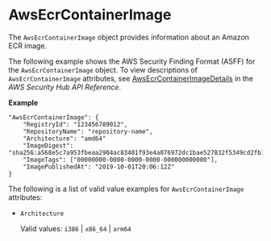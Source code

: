 # AwsEcrContainerImage<a name="asff-resourcedetails-awsecrcontainerimage"></a>

The `AwsEcrContainerImage` object provides information about an Amazon ECR image\.

The following example shows the AWS Security Finding Format \(ASFF\) for the `AwsEcrContainerImage` object\. To view descriptions of `AwsEcrContainerImage` attributes, see [AwsEcrContainerImageDetails](https://docs.aws.amazon.com/securityhub/1.0/APIReference/API_AwsEcrContainerImageDetails.html) in the *AWS Security Hub API Reference*\.

**Example**

```
"AwsEcrContainerImage": {
    "RegistryId": "123456789012",
    "RepositoryName": "repository-name",
    "Architecture": "amd64"
    "ImageDigest": "sha256:a568e5c7a953fbeaa2904ac83401f93e4a076972dc1bae527832f5349cd2fb10",
    "ImageTags": ["00000000-0000-0000-0000-000000000000"],
    "ImagePublishedAt": "2019-10-01T20:06:12Z"
}
```

The following is a list of valid value examples for `AwsEcrContainerImage` attributes:
+ `Architecture`

  Valid values: `i386` \| `x86_64` \| `arm64`